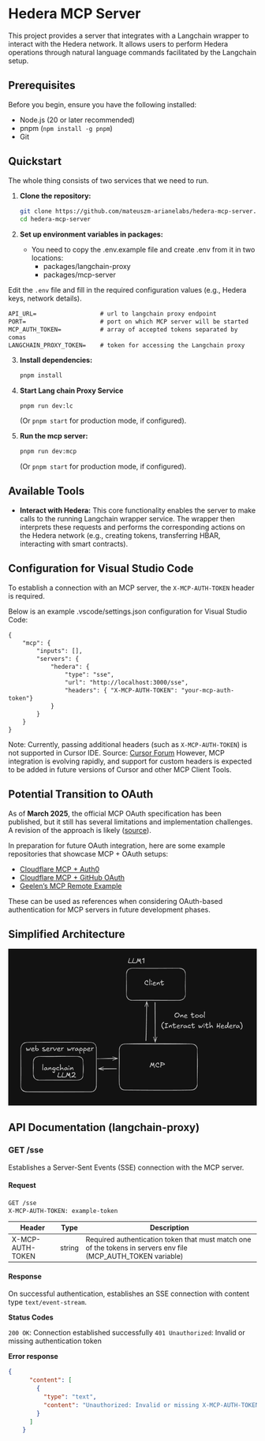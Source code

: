# Hedera MCP Server

This project provides a server that integrates with a Langchain wrapper to interact with the Hedera network. It allows users to perform Hedera operations through natural language commands facilitated by the Langchain setup.

## Prerequisites

Before you begin, ensure you have the following installed:
- Node.js (20 or later recommended)
- pnpm (`npm install -g pnpm`)
- Git

## Quickstart
The whole thing consists of two services that we need to run.

1.  **Clone the repository:**
    ```sh
    git clone https://github.com/mateuszm-arianelabs/hedera-mcp-server.git
    cd hedera-mcp-server
    ```

2.  **Set up environment variables in packages:**
    - You need to copy the .env.example file and create .env from it in two locations:
        - packages/langchain-proxy
        - packages/mcp-server

Edit the `.env` file and fill in the required configuration values (e.g., Hedera keys, network details).
```shell
API_URL=                  # url to langchain proxy endpoint
PORT=                     # port on which MCP server will be started
MCP_AUTH_TOKEN=           # array of accepted tokens separated by comas
LANGCHAIN_PROXY_TOKEN=    # token for accessing the Langchain proxy
```

3.  **Install dependencies:**
    ```sh
    pnpm install
    ```

4.  **Start Lang chain Proxy Service**
    ```
    pnpm run dev:lc
    ```
    (Or `pnpm start` for production mode, if configured).
5.  **Run the mcp server:**
    ```sh
    pnpm run dev:mcp
    ```
    (Or `pnpm start` for production mode, if configured).

## Available Tools

-   **Interact with Hedera:** This core functionality enables the server to make calls to the running Langchain wrapper service. The wrapper then interprets these requests and performs the corresponding actions on the Hedera network (e.g., creating tokens, transferring HBAR, interacting with smart contracts).

## Configuration for Visual Studio Code
To establish a connection with an MCP server, the `X-MCP-AUTH-TOKEN` header is required.

Below is an example .vscode/settings.json configuration for Visual Studio Code:

```
{
    "mcp": {
        "inputs": [],
        "servers": {
            "hedera": {
                "type": "sse",
                "url": "http://localhost:3000/sse",
                "headers": { "X-MCP-AUTH-TOKEN": "your-mcp-auth-token"}
            }
        }
    }
}
```

Note: Currently, passing additional headers (such as `X-MCP-AUTH-TOKEN`) is not supported in Cursor IDE.
Source: [Cursor Forum](https://forum.cursor.com/t/api-key-for-sse-mcp-servers/63300)
However, MCP integration is evolving rapidly, and support for custom headers is expected to be added in future versions of Cursor and other MCP Client Tools.

## Potential Transition to OAuth

As of **March 2025**, the official MCP OAuth specification has been published, but it still has several limitations and implementation challenges. A revision of the approach is likely ([source](https://auth0.com/blog/an-introduction-to-mcp-and-authorization/)).

In preparation for future OAuth integration, here are some example repositories that showcase MCP + OAuth setups:

- [Cloudflare MCP + Auth0](https://github.com/cloudflare/ai/tree/main/demos/remote-mcp-auth0)
- [Cloudflare MCP + GitHub OAuth](https://github.com/cloudflare/ai/tree/main/demos/remote-mcp-github-oauth)
- [Geelen’s MCP Remote Example](https://github.com/geelen/mcp-remote)

These can be used as references when considering OAuth-based authentication for MCP servers in future development phases.


## Simplified Architecture

![Architecture Diagram](./docs/architecture.png) 

## API Documentation (langchain-proxy)

### GET /sse

Establishes a Server-Sent Events (SSE) connection with the MCP server.

#### Request

```
GET /sse
X-MCP-AUTH-TOKEN: example-token
```

| Header     | Type | Description                                                                                                   |
|------------|------|---------------------------------------------------------------------------------------------------------------|
| X-MCP-AUTH-TOKEN | string | Required authentication token that must match one of the tokens in servers env file (MCP_AUTH_TOKEN variable) |

#### Response

On successful authentication, establishes an SSE connection with content type `text/event-stream`.

**Status Codes**

`200 OK`: Connection established successfully
`401 Unauthorized`: Invalid or missing authentication token

**Error response**
```json
{
      "content": [
        {
          "type": "text",
          "content": "Unauthorized: Invalid or missing X-MCP-AUTH-TOKEN header"
        }
      ]
    }
```

